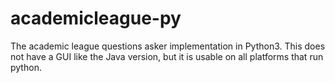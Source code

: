 # academicleague-py
The academic league questions asker implementation in Python3. This does not have a GUI like the Java version, but it is usable on all platforms that run python.
